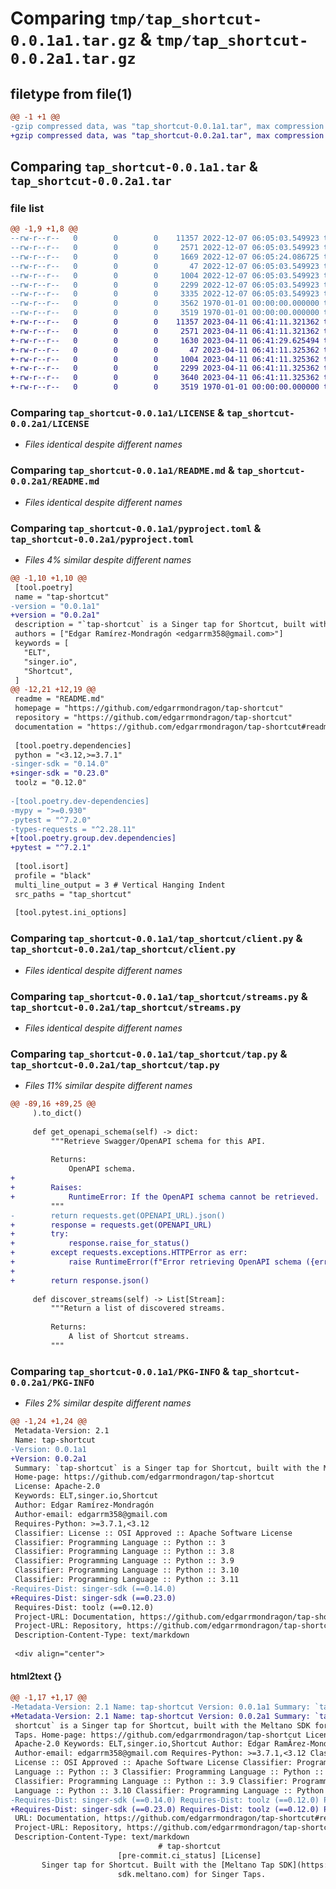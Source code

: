 # Comparing `tmp/tap_shortcut-0.0.1a1.tar.gz` & `tmp/tap_shortcut-0.0.2a1.tar.gz`

## filetype from file(1)

```diff
@@ -1 +1 @@
-gzip compressed data, was "tap_shortcut-0.0.1a1.tar", max compression
+gzip compressed data, was "tap_shortcut-0.0.2a1.tar", max compression
```

## Comparing `tap_shortcut-0.0.1a1.tar` & `tap_shortcut-0.0.2a1.tar`

### file list

```diff
@@ -1,9 +1,8 @@
--rw-r--r--   0        0        0    11357 2022-12-07 06:05:03.549923 tap_shortcut-0.0.1a1/LICENSE
--rw-r--r--   0        0        0     2571 2022-12-07 06:05:03.549923 tap_shortcut-0.0.1a1/README.md
--rw-r--r--   0        0        0     1669 2022-12-07 06:05:24.086725 tap_shortcut-0.0.1a1/pyproject.toml
--rw-r--r--   0        0        0       47 2022-12-07 06:05:03.549923 tap_shortcut-0.0.1a1/tap_shortcut/__init__.py
--rw-r--r--   0        0        0     1004 2022-12-07 06:05:03.549923 tap_shortcut-0.0.1a1/tap_shortcut/client.py
--rw-r--r--   0        0        0     2299 2022-12-07 06:05:03.549923 tap_shortcut-0.0.1a1/tap_shortcut/streams.py
--rw-r--r--   0        0        0     3335 2022-12-07 06:05:03.549923 tap_shortcut-0.0.1a1/tap_shortcut/tap.py
--rw-r--r--   0        0        0     3562 1970-01-01 00:00:00.000000 tap_shortcut-0.0.1a1/setup.py
--rw-r--r--   0        0        0     3519 1970-01-01 00:00:00.000000 tap_shortcut-0.0.1a1/PKG-INFO
+-rw-r--r--   0        0        0    11357 2023-04-11 06:41:11.321362 tap_shortcut-0.0.2a1/LICENSE
+-rw-r--r--   0        0        0     2571 2023-04-11 06:41:11.321362 tap_shortcut-0.0.2a1/README.md
+-rw-r--r--   0        0        0     1630 2023-04-11 06:41:29.625494 tap_shortcut-0.0.2a1/pyproject.toml
+-rw-r--r--   0        0        0       47 2023-04-11 06:41:11.325362 tap_shortcut-0.0.2a1/tap_shortcut/__init__.py
+-rw-r--r--   0        0        0     1004 2023-04-11 06:41:11.325362 tap_shortcut-0.0.2a1/tap_shortcut/client.py
+-rw-r--r--   0        0        0     2299 2023-04-11 06:41:11.325362 tap_shortcut-0.0.2a1/tap_shortcut/streams.py
+-rw-r--r--   0        0        0     3640 2023-04-11 06:41:11.325362 tap_shortcut-0.0.2a1/tap_shortcut/tap.py
+-rw-r--r--   0        0        0     3519 1970-01-01 00:00:00.000000 tap_shortcut-0.0.2a1/PKG-INFO
```

### Comparing `tap_shortcut-0.0.1a1/LICENSE` & `tap_shortcut-0.0.2a1/LICENSE`

 * *Files identical despite different names*

### Comparing `tap_shortcut-0.0.1a1/README.md` & `tap_shortcut-0.0.2a1/README.md`

 * *Files identical despite different names*

### Comparing `tap_shortcut-0.0.1a1/pyproject.toml` & `tap_shortcut-0.0.2a1/pyproject.toml`

 * *Files 4% similar despite different names*

```diff
@@ -1,10 +1,10 @@
 [tool.poetry]
 name = "tap-shortcut"
-version = "0.0.1a1"
+version = "0.0.2a1"
 description = "`tap-shortcut` is a Singer tap for Shortcut, built with the Meltano SDK for Singer Taps."
 authors = ["Edgar Ramírez-Mondragón <edgarrm358@gmail.com>"]
 keywords = [
   "ELT",
   "singer.io",
   "Shortcut",
 ]
@@ -12,21 +12,19 @@
 readme = "README.md"
 homepage = "https://github.com/edgarrmondragon/tap-shortcut"
 repository = "https://github.com/edgarrmondragon/tap-shortcut"
 documentation = "https://github.com/edgarrmondragon/tap-shortcut#readme"
 
 [tool.poetry.dependencies]
 python = "<3.12,>=3.7.1"
-singer-sdk = "0.14.0"
+singer-sdk = "0.23.0"
 toolz = "0.12.0"
 
-[tool.poetry.dev-dependencies]
-mypy = ">=0.930"
-pytest = "^7.2.0"
-types-requests = "^2.28.11"
+[tool.poetry.group.dev.dependencies]
+pytest = "^7.2.1"
 
 [tool.isort]
 profile = "black"
 multi_line_output = 3 # Vertical Hanging Indent
 src_paths = "tap_shortcut"
 
 [tool.pytest.ini_options]
```

### Comparing `tap_shortcut-0.0.1a1/tap_shortcut/client.py` & `tap_shortcut-0.0.2a1/tap_shortcut/client.py`

 * *Files identical despite different names*

### Comparing `tap_shortcut-0.0.1a1/tap_shortcut/streams.py` & `tap_shortcut-0.0.2a1/tap_shortcut/streams.py`

 * *Files identical despite different names*

### Comparing `tap_shortcut-0.0.1a1/tap_shortcut/tap.py` & `tap_shortcut-0.0.2a1/tap_shortcut/tap.py`

 * *Files 11% similar despite different names*

```diff
@@ -89,16 +89,25 @@
     ).to_dict()
 
     def get_openapi_schema(self) -> dict:
         """Retrieve Swagger/OpenAPI schema for this API.
 
         Returns:
             OpenAPI schema.
+
+        Raises:
+            RuntimeError: If the OpenAPI schema cannot be retrieved.
         """
-        return requests.get(OPENAPI_URL).json()
+        response = requests.get(OPENAPI_URL)
+        try:
+            response.raise_for_status()
+        except requests.exceptions.HTTPError as err:
+            raise RuntimeError(f"Error retrieving OpenAPI schema ({err})") from err
+
+        return response.json()
 
     def discover_streams(self) -> List[Stream]:
         """Return a list of discovered streams.
 
         Returns:
             A list of Shortcut streams.
         """
```

### Comparing `tap_shortcut-0.0.1a1/PKG-INFO` & `tap_shortcut-0.0.2a1/PKG-INFO`

 * *Files 2% similar despite different names*

```diff
@@ -1,24 +1,24 @@
 Metadata-Version: 2.1
 Name: tap-shortcut
-Version: 0.0.1a1
+Version: 0.0.2a1
 Summary: `tap-shortcut` is a Singer tap for Shortcut, built with the Meltano SDK for Singer Taps.
 Home-page: https://github.com/edgarrmondragon/tap-shortcut
 License: Apache-2.0
 Keywords: ELT,singer.io,Shortcut
 Author: Edgar Ramírez-Mondragón
 Author-email: edgarrm358@gmail.com
 Requires-Python: >=3.7.1,<3.12
 Classifier: License :: OSI Approved :: Apache Software License
 Classifier: Programming Language :: Python :: 3
 Classifier: Programming Language :: Python :: 3.8
 Classifier: Programming Language :: Python :: 3.9
 Classifier: Programming Language :: Python :: 3.10
 Classifier: Programming Language :: Python :: 3.11
-Requires-Dist: singer-sdk (==0.14.0)
+Requires-Dist: singer-sdk (==0.23.0)
 Requires-Dist: toolz (==0.12.0)
 Project-URL: Documentation, https://github.com/edgarrmondragon/tap-shortcut#readme
 Project-URL: Repository, https://github.com/edgarrmondragon/tap-shortcut
 Description-Content-Type: text/markdown
 
 <div align="center">
```

#### html2text {}

```diff
@@ -1,17 +1,17 @@
-Metadata-Version: 2.1 Name: tap-shortcut Version: 0.0.1a1 Summary: `tap-
+Metadata-Version: 2.1 Name: tap-shortcut Version: 0.0.2a1 Summary: `tap-
 shortcut` is a Singer tap for Shortcut, built with the Meltano SDK for Singer
 Taps. Home-page: https://github.com/edgarrmondragon/tap-shortcut License:
 Apache-2.0 Keywords: ELT,singer.io,Shortcut Author: Edgar RamÃ­rez-MondragÃ³n
 Author-email: edgarrm358@gmail.com Requires-Python: >=3.7.1,<3.12 Classifier:
 License :: OSI Approved :: Apache Software License Classifier: Programming
 Language :: Python :: 3 Classifier: Programming Language :: Python :: 3.8
 Classifier: Programming Language :: Python :: 3.9 Classifier: Programming
 Language :: Python :: 3.10 Classifier: Programming Language :: Python :: 3.11
-Requires-Dist: singer-sdk (==0.14.0) Requires-Dist: toolz (==0.12.0) Project-
+Requires-Dist: singer-sdk (==0.23.0) Requires-Dist: toolz (==0.12.0) Project-
 URL: Documentation, https://github.com/edgarrmondragon/tap-shortcut#readme
 Project-URL: Repository, https://github.com/edgarrmondragon/tap-shortcut
 Description-Content-Type: text/markdown
                                 # tap-shortcut
                        [pre-commit.ci_status] [License]
       Singer tap for Shortcut. Built with the [Meltano Tap SDK](https://
                        sdk.meltano.com) for Singer Taps.
```

